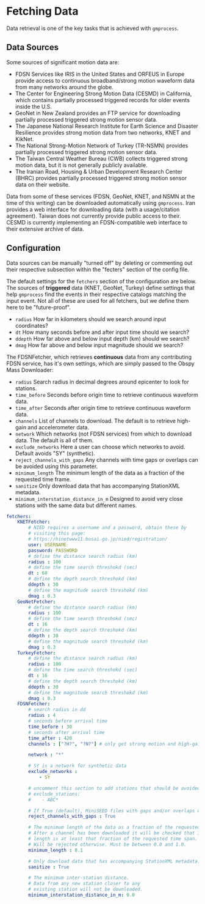 # Fetching Data


Data retrieval is one of the key tasks that is achieved with `gmprocess`.


## Data Sources

Some sources of significant motion data are:

 - FDSN Services like IRIS in the United States and ORFEUS in Europe provide
   access to continuous broadband/strong motion waveform data from many
   networks around the globe.
 - The Center for Engineering Strong Motion Data (CESMD) in California, which
   contains partially processed triggered records for older events inside the U.S.
 - GeoNet in New Zealand provides an FTP service for downloading partially
   processed triggered strong motion sensor data.
 - The Japanese National Research Institute for Earth Science and Disaster
   Resilience provides strong motion data from two networks, KNET and KikNet.
 - The National Strong-Motion Network of Turkey (TR-NSMN) provides partially
   processed triggered strong motion sensor data.
 - The Taiwan Central Weather Bureau (CWB) collects triggered strong motion
   data, but it is not generally publicly available.
 - The Iranian Road, Housing & Urban Development Research Center (BHRC) provides
   partially  processed triggered strong motion sensor data on their website.

Data from some of these services (FDSN, GeoNet, KNET, and NSMN at the time of
this writing) can be downloaded automatically using `gmprocess`. Iran
provides a web interface for downloading data (with a usage/citation
agreement). Taiwan does not currently provide public access to their. CESMD
is currently implementing an FDSN-compatible web interface to their extensive
archive of data.


## Configuration

Data sources can be manually "turned off" by deleting or commenting out their
respective subsection within the "fecters" section of the config file.

The default settings for the `fetchers` section of the configuration are below.
The sources of **triggered** data (KNET, GeoNet, Turkey) define settings that
help `gmprocess` find the events in their respective catalogs matching the
input event. Not all of these are used for all fetchers, but we define them
here to be "future-proof".

 - `radius` How far in kilometers should we search around input coordinates?
 - `dt` How many seconds before and after input time should we search?
 - `ddepth` How far above and below input depth (km) should we search?
 - `dmag` How far above and below input magnitude should we search?

The FDSNFetcher, which retrieves **continuous** data from any contributing FDSN
service, has it's own settings, which are simply passed to the Obspy Mass
Downloader:

 - `radius` Search radius in decimal degrees around epicenter to look for
   stations.
 - `time_before` Seconds before origin time to retrieve continuous waveform
   data.
 - `time_after` Seconds after origin time to retrieve continuous waveform data.
 - `channels` List of channels to download. The default is to retrieve high-gain
   and accelerometer data.
 - `network`  Which networks (not FDSN services) from which to download data.
   The default is all of them.
 - `exclude_networks` Here a user can choose which networks to avoid. Default
   avoids "SY" (synthetic).
 - `reject_channels_with_gaps` Any channels with time gaps or overlaps can be
   avoided using this parameter.
 - `minimum_length` The minimum length of the data as a fraction of the
   requested time frame.
 - `sanitize` Only download data that has accompanying StationXML metadata.
 - `minimum_interstation_distance_in_m` Designed to avoid very close stations
   with the same data but different names.

```yaml
fetchers:
    KNETFetcher:
        # NIED requires a username and a password, obtain these by
        # visiting this page:
        # https://hinetwww11.bosai.go.jp/nied/registration/
        user: USERNAME
        password: PASSWORD
        # define the distance search radius (km)
        radius : 100
        # define the time search threshokd (sec)
        dt : 60
        # define the depth search threshokd (km)
        ddepth : 30
        # define the magnitude search threshokd (km)
        dmag : 0.3
    GeoNetFetcher:
        # define the distance search radius (km)
        radius : 100
        # define the time search threshokd (sec)
        dt : 16
        # define the depth search threshokd (km)
        ddepth : 30
        # define the magnitude search threshokd (km)
        dmag : 0.3
    TurkeyFetcher:
        # define the distance search radius (km)
        radius : 100
        # define the time search threshokd (sec)
        dt : 16
        # define the depth search threshokd (km)
        ddepth : 30
        # define the magnitude search threshokd (km)
        dmag : 0.3
    FDSNFetcher:
        # search radius in dd
        radius : 4
        # seconds before arrival time
        time_before : 30
        # seconds after arrival time
        time_after : 420
        channels : ["?H?", "?N?"] # only get strong motion and high-gain channels

        network : "*"

        # SY is a network for synthetic data
        exclude_networks :
            - SY

        # uncomment this section to add stations that should be avoided
        # exclude_stations:
        #    - ABC*

        # If True (default), MiniSEED files with gaps and/or overlaps will be rejected.
        reject_channels_with_gaps : True

        # The minimum length of the data as a fraction of the requested time frame.
        # After a channel has been downloaded it will be checked that its total
        # length is at least that fraction of the requested time span.
        # Will be rejected otherwise. Must be between 0.0 and 1.0.
        minimum_length : 0.1

        # Only download data that has accompanying StationXML metadata.
        sanitize : True

        # The minimum inter-station distance.
        # Data from any new station closer to any
        # existing station will not be downloaded.
        minimum_interstation_distance_in_m: 0.0
```


